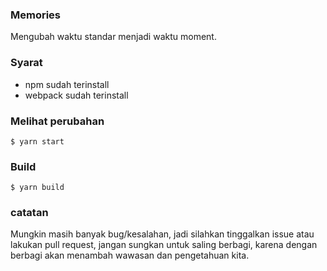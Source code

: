 ### Memories

Mengubah waktu standar menjadi waktu moment.

### Syarat
<ul>
    <li>npm sudah terinstall</li>
    <li>webpack sudah terinstall</li>
</ul>

### Melihat perubahan

    $ yarn start
    
### Build

    $ yarn build

### catatan

Mungkin masih banyak bug/kesalahan, jadi silahkan tinggalkan issue atau lakukan pull request,
jangan sungkan untuk saling berbagi, karena dengan berbagi akan
menambah wawasan dan pengetahuan kita.